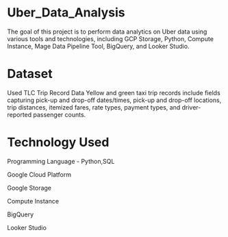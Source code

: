 # Uber_Data_Analysis

The goal of this project is to perform data analytics on Uber data using various tools and technologies, including GCP Storage, Python, Compute Instance, Mage Data Pipeline Tool, BigQuery, and Looker Studio.


# Dataset 

Used TLC Trip Record Data Yellow and green taxi trip records include fields capturing pick-up and drop-off dates/times, pick-up and drop-off locations, trip distances, itemized fares, rate types, payment types, and driver-reported passenger counts.




# Technology Used


Programming Language - Python,SQL

Google Cloud Platform

Google Storage

Compute Instance

BigQuery

Looker Studio
